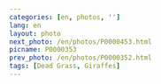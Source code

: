 ```yaml
---
categories: [en, photos, '']
lang: en
layout: photo
next_photo: /en/photos/P0000453.html
picname: P0000353
prev_photo: /en/photos/P0000352.html
tags: [Dead Grass, Giraffes]
---
```

